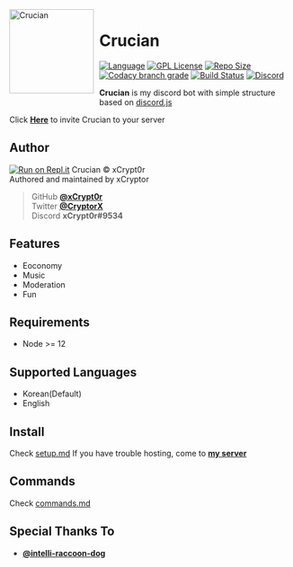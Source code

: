 <img width="150" height="150" align="left" style="float: left; margin: 0 10px 10px 0;" alt="Crucian" src="https://imgur.com/QvReqZN.png">

# Crucian
[![Language](https://img.shields.io/badge/Language-Node.js-red?style=for-the-badge&logo=node.js)][nodejs]
[![GPL License](https://img.shields.io/badge/License-GPL-blue?style=for-the-badge&logo=github)](LICENSE)
[![Repo Size](https://img.shields.io/github/languages/code-size/xCrypt0r/Crucian?style=for-the-badge&label=SIZE&logo=github)](/../../)
[![Codacy branch grade](https://img.shields.io/codacy/grade/a3f21df5a2c84e789dc94b0c66ce5aac/master?style=for-the-badge&label=QUALITY&logo=codacy)][codacy]
[![Build Status](https://img.shields.io/travis/xCrypt0r/Crucian/master?style=for-the-badge&logo=travis)][travis]
[![Discord](https://img.shields.io/discord/374188444433252363?color=7289da&label=discord&logo=discord&logoColor=white&style=for-the-badge)][my server]

**Crucian** is my discord bot with simple structure based on [discord.js](https://github.com/discordjs/discord.js)

Click [**Here**](https://discordapp.com/api/oauth2/authorize?client_id=508679069571743746&permissions=8&scope=bot) to invite Crucian to your server

## Author

[![Run on Repl.it](https://repl.it/badge/github/xCrypt0r/Crucian)](https://repl.it/github/xCrypt0r/Crucian)
Crucian © xCrypt0r  
Authored and maintained by xCryptor  

> GitHub [**@xCrypt0r**][my github]  
> Twitter [**@CryptorX**][my twitter]  
> Discord **xCrypt0r#9534**  

## Features
-  Eoconomy
-  Music
-  Moderation
-  Fun

## Requirements
-   Node >= 12

## Supported Languages
-   Korean(Default)
-   English

## Install
Check [setup.md](docs/setup.md)
If you have trouble hosting, come to [**my server**][my server]

## Commands
Check [commands.md](docs/commands.md)

## Special Thanks To
- [**@intelli-raccoon-dog**](https://github.com/intelli-raccoon-dog)

[nodejs]: https://nodejs.org/en/about/
[codacy]: https://app.codacy.com/manual/fireintheholl/Crucian/dashboard
[travis]: https://travis-ci.org/xCrypt0r/Crucian
[my server]: https://discord.gg/35Y8ePX
[my github]: https://github.com/xCrypt0r
[my twitter]: https://twitter.com/Crypt0rX

